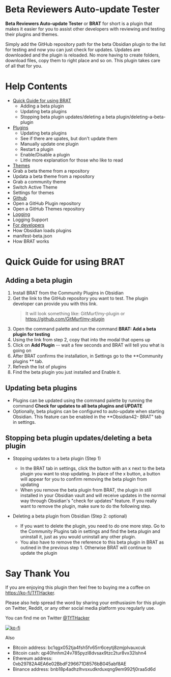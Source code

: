 # Beta Reviewers Auto-update Tester
**Beta Reviewers Auto-update Tester** or **BRAT** for short is a plugin that makes it easier for you to assist other developers with reviewing and testing their plugins and themes. 

Simply add the GitHub repository path for the beta Obsidian plugin to the list for testing and now you can just check for updates. Updates are downloaded and the plugin is reloaded. No more having to create folders, download files, copy them to right place and so on. This plugin takes care of all that for you.

# Help Contents
- [Quick  Guide for using BRAT](#Quick-Guide-for-using-BRAT)
  - Adding a beta plugin
  - Updating beta plugins
  - Stopping beta plugin updates/deleting a beta plugin/deleting-a-beta-plugin
- [Plugins](/help/plugins.md)
  - Updating beta plugins
  - See if there are upates, but don't update them
  - Manually update one plugin
  - Restart a plugin
  - Enable/Disable a plugin
  - Little more explanation for those who like to read
- [Themes](/help/themes.md)
 - Grab a beta theme from a repository
 - Updata a beta theme from a repository
 - Grab a community theme
 - Switch Active Theme
 - Settings for themes
- [Github](/help/github.md)
 - Open a GitHub Plugin repository
 - Open a GitHub Themes repository
- [Logging](/help/logging.md)
 - Logging Support
- [For developers](/help/developers.md)
 - How Obsidian loads plugins
 - manifest-beta.json
 - How BRAT works

# Quick Guide for using BRAT
## Adding a beta plugin
1. Install BRAT from the Community Plugins in Obsidian 
2. Get the link to the GitHub repository you want to test. The plugin developer can provide you with this link. 
    > It will look something like: GitMurf/my-plugin or https://github.com/GitMurf/my-plugin
3. Open the command palette and run the command **BRAT: Add a beta plugin for testing**
4. Using the link from step 2, copy that into the modal that opens up
5. Click on **Add Plugin** -- wait a few seconds and BRAT will tell you what is going on
6. After BRAT confirms the installation, in Settings go to the **Community plugins ** tab.
7. Refresh the list of plugins
8. Find the beta plugin you just installed and Enable it.

## Updating beta plugins
- Plugins can be updated using the command palette by running the command **Check for updates to all beta plugins and UPDATE**
- Optionally, beta plugins can be configured to auto-update when starting Obsidian. This feature can be enabled in the **Obsidian42- BRAT" tab in settings.

## Stopping beta plugin updates/deleting a beta plugin
- Stopping updates to a beta plugin (Step 1)
  - In the BRAT tab in settings, click the button with an x next to the beta plugin you want to stop updating. In place of the x button, a button will appear for you to confirm removing the beta plugin from updating
  - When you remove the beta plugin from BRAT, the plugin in still installed in your Obsidian vault and will receive updates in the normal way through Obsidian's "check for updates" feature. If you really want to remove the plugin, make sure to do the following step.

- Deleting a beta plugin from Obsidian (Step 2: optional)
  - If you want to delete the plugin, you need to do one more step. Go to the Community Plugins tab in settings and find the beta plugin and uninstall it, just as you would uninstall any other plugin.
  - You also have to remove the reference to this beta plugin in BRAT as outined in the previous step 1. Otherwise BRAT will continue to update the plugin


# Say Thank You
If you are enjoying this plugin then feel free to buying me a coffee on [https://ko-fi/TfTHacker](https://ko-fi.com/TfTHacker).

Please also help spread the word by sharing your enthusiasim for this plugin on Twitter, Reddit, or any other social media platform you regularly use. 

You can find me on Twitter [@TfTHacker](https://twitter.com/TfTHacker)

[![ko-fi](https://ko-fi.com/img/githubbutton_sm.svg)](https://ko-fi.com/N4N16TNFD)

Also

- Bitcoin address: bc1qgx052tja4fsh5fv65rr6ceytj8zmjplvauxcuk
- Bitcoin cash: qp40hnhm24v785pyzl8dvsax9tzc2tur8vx32lshn4
- Ethereum address: 0xb29782A4EA6e02BbdF296671D8576bB045abf8AE
- Binance address: bnb18p4adhzlhvsxudkrduxqng9em992fj0raa5d6d
